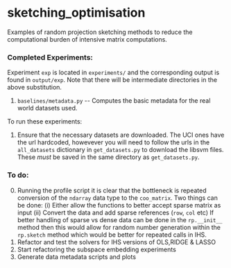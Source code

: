 # sketching_optimisation

Examples of random projection sketching methods to reduce the computational
burden of intensive matrix computations.


### Completed Experiments:
Experiment `exp` is located in `experiments/` and the corresponding output is found in
`output/exp`.
Note that there will be intermediate directories in the above substitution.
1. `baselines/metadata.py` -- Computes the basic metadata for the real world datasets used.


To run these experiments:
1. Ensure that the necessary datasets are downloaded.  The UCI ones have the url hardcoded, 
howevever you will need to follow the urls in the `all_datasets` dictionary in `get_datasets.py` 
to download the libsvm files.  These *must* be saved in the same directory as `get_datasets.py`.

### To do:

0. Running the profile script it is clear that the bottleneck is repeated
conversion of the `ndarray` data type to the `coo_matrix`.
Two things can be done:
(i) Either allow the functions to better accept sparse matrix as input
(ii) Convert the data and add sparse references (`row`, `col` etc)
If better handling of sparse vs dense data can be done in the `rp.__init__`
method then this would allow for random number generation within the `rp.sketch`
method which would be better for repeated calls in IHS.
1. Refactor and test the solvers for IHS versions of OLS,RIDGE & LASSO
2. Start refactoring the subspace embedding experiments
3. Generate data metadata scripts and plots
